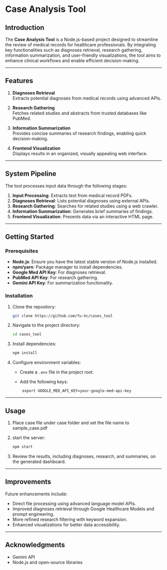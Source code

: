 # Case Analysis Tool

## Introduction

The **Case Analysis Tool** is a Node.js-based project designed to streamline the review of medical records for healthcare professionals. By integrating key functionalities such as diagnoses retrieval, research gathering, information summarization, and user-friendly visualizations, the tool aims to enhance clinical workflows and enable efficient decision-making.

---

## Features

1. **Diagnoses Retrieval**  
   Extracts potential diagnoses from medical records using advanced APIs.

2. **Research Gathering**  
   Fetches related studies and abstracts from trusted databases like PubMed.

3. **Information Summarization**  
   Provides concise summaries of research findings, enabling quick decision-making.

4. **Frontend Visualization**  
   Displays results in an organized, visually appealing web interface.

---

## System Pipeline

The tool processes input data through the following stages:

1. **Input Processing**: Extracts text from medical record PDFs.
2. **Diagnoses Retrieval**: Lists potential diagnoses using external APIs.
3. **Research Gathering**: Searches for related studies using a web crawler.
4. **Information Summarization**: Generates brief summaries of findings.
5. **Frontend Visualization**: Presents data via an interactive HTML page.

---

## Getting Started

### Prerequisites

- **Node.js**: Ensure you have the latest stable version of Node.js installed.
- **npm/yarn**: Package manager to install dependencies.
- **Google Med API Key**: For diagnoses retrieval.
- **PubMed API Key**: For research gathering.
- **Gemini API Key**: For summarization functionality.

### Installation

1. Clone the repository:

   ```bash
   git clone https://github.com/Yu-hc/cases_tool
   ```

2. Navigate to the project directory:

   ```bash
   cd cases_tool
   ```

3. Install dependencies:

   ```bash
   npm install
   ```

4. Configure environment variables:
   - Create a `.env` file in the project root.
   - Add the following keys:
  
     ```env
      export GOOGLE_MED_API_KEY=your-google-med-api-key

     ```

---

## Usage

1. Place case file under case folder and set the file name to sample_case.pdf
2. start the server:

   ```bash
   npm start
   ```

3. Review the results, including diagnoses, research, and summaries, on the generated dashboard.

---

## Improvements

Future enhancements include:

- Direct file processing using advanced language model APIs.
- Improved diagnoses retrieval through Google Healthcare Models and prompt engineering.
- More refined research filtering with keyword expansion.
- Enhanced visualizations for better data accessibility.

---

## Acknowledgments

- Gemini API
- Node.js and open-source libraries
